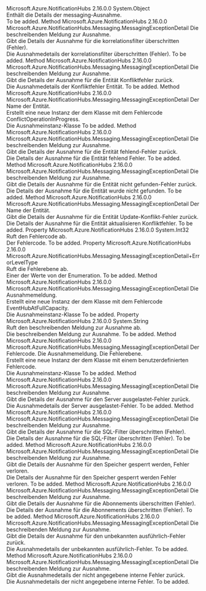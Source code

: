 <Type Name="MessagingExceptionDetail" FullName="Microsoft.Azure.NotificationHubs.Messaging.MessagingExceptionDetail">
  <TypeSignature Language="C#" Value="public sealed class MessagingExceptionDetail" />
  <TypeSignature Language="ILAsm" Value=".class public auto ansi serializable sealed beforefieldinit MessagingExceptionDetail extends System.Object" />
  <TypeSignature Language="DocId" Value="T:Microsoft.Azure.NotificationHubs.Messaging.MessagingExceptionDetail" />
  <TypeSignature Language="VB.NET" Value="Public NotInheritable Class MessagingExceptionDetail" />
  <TypeSignature Language="F#" Value="type MessagingExceptionDetail = class" />
  <AssemblyInfo>
    <AssemblyName>Microsoft.Azure.NotificationHubs</AssemblyName>
    <AssemblyVersion>2.16.0.0</AssemblyVersion>
  </AssemblyInfo>
  <Base>
    <BaseTypeName>System.Object</BaseTypeName>
  </Base>
  <Interfaces />
  <Docs>
    <summary>Enthält die Details der messaging-Ausnahme.</summary>
    <remarks>To be added.</remarks>
  </Docs>
  <Members>
    <Member MemberName="CorrelationFiltersExceeded">
      <MemberSignature Language="C#" Value="public static Microsoft.Azure.NotificationHubs.Messaging.MessagingExceptionDetail CorrelationFiltersExceeded (string message);" />
      <MemberSignature Language="ILAsm" Value=".method public static hidebysig class Microsoft.Azure.NotificationHubs.Messaging.MessagingExceptionDetail CorrelationFiltersExceeded(string message) cil managed" />
      <MemberSignature Language="DocId" Value="M:Microsoft.Azure.NotificationHubs.Messaging.MessagingExceptionDetail.CorrelationFiltersExceeded(System.String)" />
      <MemberSignature Language="VB.NET" Value="Public Shared Function CorrelationFiltersExceeded (message As String) As MessagingExceptionDetail" />
      <MemberSignature Language="F#" Value="static member CorrelationFiltersExceeded : string -&gt; Microsoft.Azure.NotificationHubs.Messaging.MessagingExceptionDetail" Usage="Microsoft.Azure.NotificationHubs.Messaging.MessagingExceptionDetail.CorrelationFiltersExceeded message" />
      <MemberType>Method</MemberType>
      <AssemblyInfo>
        <AssemblyName>Microsoft.Azure.NotificationHubs</AssemblyName>
        <AssemblyVersion>2.16.0.0</AssemblyVersion>
      </AssemblyInfo>
      <ReturnValue>
        <ReturnType>Microsoft.Azure.NotificationHubs.Messaging.MessagingExceptionDetail</ReturnType>
      </ReturnValue>
      <Parameters>
        <Parameter Name="message" Type="System.String" />
      </Parameters>
      <Docs>
        <param name="message">Die beschreibenden Meldung zur Ausnahme.</param>
        <summary>Gibt die Details der Ausnahme für die korrelationsfilter überschritten (Fehler).</summary>
        <returns>Die Ausnahmedetails der korrelationsfilter überschritten (Fehler).</returns>
        <remarks>To be added.</remarks>
      </Docs>
    </Member>
    <Member MemberName="EntityConflict">
      <MemberSignature Language="C#" Value="public static Microsoft.Azure.NotificationHubs.Messaging.MessagingExceptionDetail EntityConflict (string message);" />
      <MemberSignature Language="ILAsm" Value=".method public static hidebysig class Microsoft.Azure.NotificationHubs.Messaging.MessagingExceptionDetail EntityConflict(string message) cil managed" />
      <MemberSignature Language="DocId" Value="M:Microsoft.Azure.NotificationHubs.Messaging.MessagingExceptionDetail.EntityConflict(System.String)" />
      <MemberSignature Language="VB.NET" Value="Public Shared Function EntityConflict (message As String) As MessagingExceptionDetail" />
      <MemberSignature Language="F#" Value="static member EntityConflict : string -&gt; Microsoft.Azure.NotificationHubs.Messaging.MessagingExceptionDetail" Usage="Microsoft.Azure.NotificationHubs.Messaging.MessagingExceptionDetail.EntityConflict message" />
      <MemberType>Method</MemberType>
      <AssemblyInfo>
        <AssemblyName>Microsoft.Azure.NotificationHubs</AssemblyName>
        <AssemblyVersion>2.16.0.0</AssemblyVersion>
      </AssemblyInfo>
      <ReturnValue>
        <ReturnType>Microsoft.Azure.NotificationHubs.Messaging.MessagingExceptionDetail</ReturnType>
      </ReturnValue>
      <Parameters>
        <Parameter Name="message" Type="System.String" />
      </Parameters>
      <Docs>
        <param name="message">Die beschreibenden Meldung zur Ausnahme.</param>
        <summary>Gibt die Details der Ausnahme für die Entität Konfliktfehler zurück.</summary>
        <returns>Die Ausnahmedetails der Konfliktfehler Entität.</returns>
        <remarks>To be added.</remarks>
      </Docs>
    </Member>
    <Member MemberName="EntityConflictOperationInProgress">
      <MemberSignature Language="C#" Value="public static Microsoft.Azure.NotificationHubs.Messaging.MessagingExceptionDetail EntityConflictOperationInProgress (string entityName);" />
      <MemberSignature Language="ILAsm" Value=".method public static hidebysig class Microsoft.Azure.NotificationHubs.Messaging.MessagingExceptionDetail EntityConflictOperationInProgress(string entityName) cil managed" />
      <MemberSignature Language="DocId" Value="M:Microsoft.Azure.NotificationHubs.Messaging.MessagingExceptionDetail.EntityConflictOperationInProgress(System.String)" />
      <MemberSignature Language="VB.NET" Value="Public Shared Function EntityConflictOperationInProgress (entityName As String) As MessagingExceptionDetail" />
      <MemberSignature Language="F#" Value="static member EntityConflictOperationInProgress : string -&gt; Microsoft.Azure.NotificationHubs.Messaging.MessagingExceptionDetail" Usage="Microsoft.Azure.NotificationHubs.Messaging.MessagingExceptionDetail.EntityConflictOperationInProgress entityName" />
      <MemberType>Method</MemberType>
      <AssemblyInfo>
        <AssemblyName>Microsoft.Azure.NotificationHubs</AssemblyName>
        <AssemblyVersion>2.16.0.0</AssemblyVersion>
      </AssemblyInfo>
      <ReturnValue>
        <ReturnType>Microsoft.Azure.NotificationHubs.Messaging.MessagingExceptionDetail</ReturnType>
      </ReturnValue>
      <Parameters>
        <Parameter Name="entityName" Type="System.String" />
      </Parameters>
      <Docs>
        <param name="entityName">Der Name der Entität.</param>
        <summary>
            Erstellt eine neue Instanz der dem <see cref="T:Microsoft.Azure.NotificationHubs.Messaging.MessagingExceptionDetail" /> Klasse mit dem Fehlercode ConflictOperationInProgress.
            </summary>
        <returns>
            Die Ausnahmeinstanz-Klasse
            </returns>
        <remarks>To be added.</remarks>
      </Docs>
    </Member>
    <Member MemberName="EntityGone">
      <MemberSignature Language="C#" Value="public static Microsoft.Azure.NotificationHubs.Messaging.MessagingExceptionDetail EntityGone (string message);" />
      <MemberSignature Language="ILAsm" Value=".method public static hidebysig class Microsoft.Azure.NotificationHubs.Messaging.MessagingExceptionDetail EntityGone(string message) cil managed" />
      <MemberSignature Language="DocId" Value="M:Microsoft.Azure.NotificationHubs.Messaging.MessagingExceptionDetail.EntityGone(System.String)" />
      <MemberSignature Language="VB.NET" Value="Public Shared Function EntityGone (message As String) As MessagingExceptionDetail" />
      <MemberSignature Language="F#" Value="static member EntityGone : string -&gt; Microsoft.Azure.NotificationHubs.Messaging.MessagingExceptionDetail" Usage="Microsoft.Azure.NotificationHubs.Messaging.MessagingExceptionDetail.EntityGone message" />
      <MemberType>Method</MemberType>
      <AssemblyInfo>
        <AssemblyName>Microsoft.Azure.NotificationHubs</AssemblyName>
        <AssemblyVersion>2.16.0.0</AssemblyVersion>
      </AssemblyInfo>
      <ReturnValue>
        <ReturnType>Microsoft.Azure.NotificationHubs.Messaging.MessagingExceptionDetail</ReturnType>
      </ReturnValue>
      <Parameters>
        <Parameter Name="message" Type="System.String" />
      </Parameters>
      <Docs>
        <param name="message">Die beschreibenden Meldung zur Ausnahme.</param>
        <summary>Gibt die Details der Ausnahme für die Entität fehlend-Fehler zurück.</summary>
        <returns>Die Details der Ausnahme für die Entität fehlend Fehler.</returns>
        <remarks>To be added.</remarks>
      </Docs>
    </Member>
    <Member MemberName="EntityNotFound">
      <MemberSignature Language="C#" Value="public static Microsoft.Azure.NotificationHubs.Messaging.MessagingExceptionDetail EntityNotFound (string message);" />
      <MemberSignature Language="ILAsm" Value=".method public static hidebysig class Microsoft.Azure.NotificationHubs.Messaging.MessagingExceptionDetail EntityNotFound(string message) cil managed" />
      <MemberSignature Language="DocId" Value="M:Microsoft.Azure.NotificationHubs.Messaging.MessagingExceptionDetail.EntityNotFound(System.String)" />
      <MemberSignature Language="VB.NET" Value="Public Shared Function EntityNotFound (message As String) As MessagingExceptionDetail" />
      <MemberSignature Language="F#" Value="static member EntityNotFound : string -&gt; Microsoft.Azure.NotificationHubs.Messaging.MessagingExceptionDetail" Usage="Microsoft.Azure.NotificationHubs.Messaging.MessagingExceptionDetail.EntityNotFound message" />
      <MemberType>Method</MemberType>
      <AssemblyInfo>
        <AssemblyName>Microsoft.Azure.NotificationHubs</AssemblyName>
        <AssemblyVersion>2.16.0.0</AssemblyVersion>
      </AssemblyInfo>
      <ReturnValue>
        <ReturnType>Microsoft.Azure.NotificationHubs.Messaging.MessagingExceptionDetail</ReturnType>
      </ReturnValue>
      <Parameters>
        <Parameter Name="message" Type="System.String" />
      </Parameters>
      <Docs>
        <param name="message">Die beschreibenden Meldung zur Ausnahme.</param>
        <summary>Gibt die Details der Ausnahme für die Entität nicht gefunden-Fehler zurück.</summary>
        <returns>Die Details der Ausnahme für die Entität wurde nicht gefunden.</returns>
        <remarks>To be added.</remarks>
      </Docs>
    </Member>
    <Member MemberName="EntityUpdateConflict">
      <MemberSignature Language="C#" Value="public static Microsoft.Azure.NotificationHubs.Messaging.MessagingExceptionDetail EntityUpdateConflict (string entityName);" />
      <MemberSignature Language="ILAsm" Value=".method public static hidebysig class Microsoft.Azure.NotificationHubs.Messaging.MessagingExceptionDetail EntityUpdateConflict(string entityName) cil managed" />
      <MemberSignature Language="DocId" Value="M:Microsoft.Azure.NotificationHubs.Messaging.MessagingExceptionDetail.EntityUpdateConflict(System.String)" />
      <MemberSignature Language="VB.NET" Value="Public Shared Function EntityUpdateConflict (entityName As String) As MessagingExceptionDetail" />
      <MemberSignature Language="F#" Value="static member EntityUpdateConflict : string -&gt; Microsoft.Azure.NotificationHubs.Messaging.MessagingExceptionDetail" Usage="Microsoft.Azure.NotificationHubs.Messaging.MessagingExceptionDetail.EntityUpdateConflict entityName" />
      <MemberType>Method</MemberType>
      <AssemblyInfo>
        <AssemblyName>Microsoft.Azure.NotificationHubs</AssemblyName>
        <AssemblyVersion>2.16.0.0</AssemblyVersion>
      </AssemblyInfo>
      <ReturnValue>
        <ReturnType>Microsoft.Azure.NotificationHubs.Messaging.MessagingExceptionDetail</ReturnType>
      </ReturnValue>
      <Parameters>
        <Parameter Name="entityName" Type="System.String" />
      </Parameters>
      <Docs>
        <param name="entityName">Der Name der Entität.</param>
        <summary>Gibt die Details der Ausnahme für die Entität Update-Konflikt-Fehler zurück.</summary>
        <returns>Die Details der Ausnahme für die Entität aktualisieren Konfliktfehler.</returns>
        <remarks>To be added.</remarks>
      </Docs>
    </Member>
    <Member MemberName="ErrorCode">
      <MemberSignature Language="C#" Value="public int ErrorCode { get; }" />
      <MemberSignature Language="ILAsm" Value=".property instance int32 ErrorCode" />
      <MemberSignature Language="DocId" Value="P:Microsoft.Azure.NotificationHubs.Messaging.MessagingExceptionDetail.ErrorCode" />
      <MemberSignature Language="VB.NET" Value="Public ReadOnly Property ErrorCode As Integer" />
      <MemberSignature Language="F#" Value="member this.ErrorCode : int" Usage="Microsoft.Azure.NotificationHubs.Messaging.MessagingExceptionDetail.ErrorCode" />
      <MemberType>Property</MemberType>
      <AssemblyInfo>
        <AssemblyName>Microsoft.Azure.NotificationHubs</AssemblyName>
        <AssemblyVersion>2.16.0.0</AssemblyVersion>
      </AssemblyInfo>
      <ReturnValue>
        <ReturnType>System.Int32</ReturnType>
      </ReturnValue>
      <Docs>
        <summary>Ruft den Fehlercode ab.</summary>
        <value>Der Fehlercode.</value>
        <remarks>To be added.</remarks>
      </Docs>
    </Member>
    <Member MemberName="ErrorLevel">
      <MemberSignature Language="C#" Value="public Microsoft.Azure.NotificationHubs.Messaging.MessagingExceptionDetail.ErrorLevelType ErrorLevel { get; }" />
      <MemberSignature Language="ILAsm" Value=".property instance valuetype Microsoft.Azure.NotificationHubs.Messaging.MessagingExceptionDetail/ErrorLevelType ErrorLevel" />
      <MemberSignature Language="DocId" Value="P:Microsoft.Azure.NotificationHubs.Messaging.MessagingExceptionDetail.ErrorLevel" />
      <MemberSignature Language="VB.NET" Value="Public ReadOnly Property ErrorLevel As MessagingExceptionDetail.ErrorLevelType" />
      <MemberSignature Language="F#" Value="member this.ErrorLevel : Microsoft.Azure.NotificationHubs.Messaging.MessagingExceptionDetail.ErrorLevelType" Usage="Microsoft.Azure.NotificationHubs.Messaging.MessagingExceptionDetail.ErrorLevel" />
      <MemberType>Property</MemberType>
      <AssemblyInfo>
        <AssemblyName>Microsoft.Azure.NotificationHubs</AssemblyName>
        <AssemblyVersion>2.16.0.0</AssemblyVersion>
      </AssemblyInfo>
      <ReturnValue>
        <ReturnType>Microsoft.Azure.NotificationHubs.Messaging.MessagingExceptionDetail+ErrorLevelType</ReturnType>
      </ReturnValue>
      <Docs>
        <summary>Ruft die Fehlerebene ab.</summary>
        <value>Einer der Werte von der <see cref="T:Microsoft.Azure.NotificationHubs.Messaging.MessagingExceptionDetail.ErrorLevelType" /> Enumeration.</value>
        <remarks>To be added.</remarks>
      </Docs>
    </Member>
    <Member MemberName="EventHubAtFullCapacity">
      <MemberSignature Language="C#" Value="public static Microsoft.Azure.NotificationHubs.Messaging.MessagingExceptionDetail EventHubAtFullCapacity (string message);" />
      <MemberSignature Language="ILAsm" Value=".method public static hidebysig class Microsoft.Azure.NotificationHubs.Messaging.MessagingExceptionDetail EventHubAtFullCapacity(string message) cil managed" />
      <MemberSignature Language="DocId" Value="M:Microsoft.Azure.NotificationHubs.Messaging.MessagingExceptionDetail.EventHubAtFullCapacity(System.String)" />
      <MemberSignature Language="VB.NET" Value="Public Shared Function EventHubAtFullCapacity (message As String) As MessagingExceptionDetail" />
      <MemberSignature Language="F#" Value="static member EventHubAtFullCapacity : string -&gt; Microsoft.Azure.NotificationHubs.Messaging.MessagingExceptionDetail" Usage="Microsoft.Azure.NotificationHubs.Messaging.MessagingExceptionDetail.EventHubAtFullCapacity message" />
      <MemberType>Method</MemberType>
      <AssemblyInfo>
        <AssemblyName>Microsoft.Azure.NotificationHubs</AssemblyName>
        <AssemblyVersion>2.16.0.0</AssemblyVersion>
      </AssemblyInfo>
      <ReturnValue>
        <ReturnType>Microsoft.Azure.NotificationHubs.Messaging.MessagingExceptionDetail</ReturnType>
      </ReturnValue>
      <Parameters>
        <Parameter Name="message" Type="System.String" />
      </Parameters>
      <Docs>
        <param name="message">Die Ausnahmemeldung.</param>
        <summary>
            Erstellt eine neue Instanz der dem <see cref="T:Microsoft.Azure.NotificationHubs.Messaging.MessagingExceptionDetail" /> Klasse mit dem Fehlercode EventHubAtFullCapacity.
            </summary>
        <returns>Die Ausnahmeinstanz-Klasse</returns>
        <remarks>To be added.</remarks>
      </Docs>
    </Member>
    <Member MemberName="Message">
      <MemberSignature Language="C#" Value="public string Message { get; }" />
      <MemberSignature Language="ILAsm" Value=".property instance string Message" />
      <MemberSignature Language="DocId" Value="P:Microsoft.Azure.NotificationHubs.Messaging.MessagingExceptionDetail.Message" />
      <MemberSignature Language="VB.NET" Value="Public ReadOnly Property Message As String" />
      <MemberSignature Language="F#" Value="member this.Message : string" Usage="Microsoft.Azure.NotificationHubs.Messaging.MessagingExceptionDetail.Message" />
      <MemberType>Property</MemberType>
      <AssemblyInfo>
        <AssemblyName>Microsoft.Azure.NotificationHubs</AssemblyName>
        <AssemblyVersion>2.16.0.0</AssemblyVersion>
      </AssemblyInfo>
      <ReturnValue>
        <ReturnType>System.String</ReturnType>
      </ReturnValue>
      <Docs>
        <summary>Ruft den beschreibenden Meldung zur Ausnahme ab.</summary>
        <value>Die beschreibenden Meldung zur Ausnahme.</value>
        <remarks>To be added.</remarks>
      </Docs>
    </Member>
    <Member MemberName="ReconstructExceptionDetail">
      <MemberSignature Language="C#" Value="public static Microsoft.Azure.NotificationHubs.Messaging.MessagingExceptionDetail ReconstructExceptionDetail (int errorCode, string message, Microsoft.Azure.NotificationHubs.Messaging.MessagingExceptionDetail.ErrorLevelType errorLevel);" />
      <MemberSignature Language="ILAsm" Value=".method public static hidebysig class Microsoft.Azure.NotificationHubs.Messaging.MessagingExceptionDetail ReconstructExceptionDetail(int32 errorCode, string message, valuetype Microsoft.Azure.NotificationHubs.Messaging.MessagingExceptionDetail/ErrorLevelType errorLevel) cil managed" />
      <MemberSignature Language="DocId" Value="M:Microsoft.Azure.NotificationHubs.Messaging.MessagingExceptionDetail.ReconstructExceptionDetail(System.Int32,System.String,Microsoft.Azure.NotificationHubs.Messaging.MessagingExceptionDetail.ErrorLevelType)" />
      <MemberSignature Language="VB.NET" Value="Public Shared Function ReconstructExceptionDetail (errorCode As Integer, message As String, errorLevel As MessagingExceptionDetail.ErrorLevelType) As MessagingExceptionDetail" />
      <MemberSignature Language="F#" Value="static member ReconstructExceptionDetail : int * string * Microsoft.Azure.NotificationHubs.Messaging.MessagingExceptionDetail.ErrorLevelType -&gt; Microsoft.Azure.NotificationHubs.Messaging.MessagingExceptionDetail" Usage="Microsoft.Azure.NotificationHubs.Messaging.MessagingExceptionDetail.ReconstructExceptionDetail (errorCode, message, errorLevel)" />
      <MemberType>Method</MemberType>
      <AssemblyInfo>
        <AssemblyName>Microsoft.Azure.NotificationHubs</AssemblyName>
        <AssemblyVersion>2.16.0.0</AssemblyVersion>
      </AssemblyInfo>
      <ReturnValue>
        <ReturnType>Microsoft.Azure.NotificationHubs.Messaging.MessagingExceptionDetail</ReturnType>
      </ReturnValue>
      <Parameters>
        <Parameter Name="errorCode" Type="System.Int32" />
        <Parameter Name="message" Type="System.String" />
        <Parameter Name="errorLevel" Type="Microsoft.Azure.NotificationHubs.Messaging.MessagingExceptionDetail+ErrorLevelType" />
      </Parameters>
      <Docs>
        <param name="errorCode">Der Fehlercode.</param>
        <param name="message">Die Ausnahmemeldung.</param>
        <param name="errorLevel">Die Fehlerebene.</param>
        <summary>
            Erstellt eine neue Instanz der dem <see cref="T:Microsoft.Azure.NotificationHubs.Messaging.MessagingExceptionDetail" /> Klasse mit einem benutzerdefinierten Fehlercode.
            </summary>
        <returns>
            Die Ausnahmeinstanz-Klasse
            </returns>
        <remarks>To be added.</remarks>
      </Docs>
    </Member>
    <Member MemberName="ServerBusy">
      <MemberSignature Language="C#" Value="public static Microsoft.Azure.NotificationHubs.Messaging.MessagingExceptionDetail ServerBusy (string message);" />
      <MemberSignature Language="ILAsm" Value=".method public static hidebysig class Microsoft.Azure.NotificationHubs.Messaging.MessagingExceptionDetail ServerBusy(string message) cil managed" />
      <MemberSignature Language="DocId" Value="M:Microsoft.Azure.NotificationHubs.Messaging.MessagingExceptionDetail.ServerBusy(System.String)" />
      <MemberSignature Language="VB.NET" Value="Public Shared Function ServerBusy (message As String) As MessagingExceptionDetail" />
      <MemberSignature Language="F#" Value="static member ServerBusy : string -&gt; Microsoft.Azure.NotificationHubs.Messaging.MessagingExceptionDetail" Usage="Microsoft.Azure.NotificationHubs.Messaging.MessagingExceptionDetail.ServerBusy message" />
      <MemberType>Method</MemberType>
      <AssemblyInfo>
        <AssemblyName>Microsoft.Azure.NotificationHubs</AssemblyName>
        <AssemblyVersion>2.16.0.0</AssemblyVersion>
      </AssemblyInfo>
      <ReturnValue>
        <ReturnType>Microsoft.Azure.NotificationHubs.Messaging.MessagingExceptionDetail</ReturnType>
      </ReturnValue>
      <Parameters>
        <Parameter Name="message" Type="System.String" />
      </Parameters>
      <Docs>
        <param name="message">Die beschreibenden Meldung zur Ausnahme.</param>
        <summary>Gibt die Details der Ausnahme für den Server ausgelastet-Fehler zurück.</summary>
        <returns>Die Ausnahmedetails der Server ausgelastet-Fehler.</returns>
        <remarks>To be added.</remarks>
      </Docs>
    </Member>
    <Member MemberName="SqlFiltersExceeded">
      <MemberSignature Language="C#" Value="public static Microsoft.Azure.NotificationHubs.Messaging.MessagingExceptionDetail SqlFiltersExceeded (string message);" />
      <MemberSignature Language="ILAsm" Value=".method public static hidebysig class Microsoft.Azure.NotificationHubs.Messaging.MessagingExceptionDetail SqlFiltersExceeded(string message) cil managed" />
      <MemberSignature Language="DocId" Value="M:Microsoft.Azure.NotificationHubs.Messaging.MessagingExceptionDetail.SqlFiltersExceeded(System.String)" />
      <MemberSignature Language="VB.NET" Value="Public Shared Function SqlFiltersExceeded (message As String) As MessagingExceptionDetail" />
      <MemberSignature Language="F#" Value="static member SqlFiltersExceeded : string -&gt; Microsoft.Azure.NotificationHubs.Messaging.MessagingExceptionDetail" Usage="Microsoft.Azure.NotificationHubs.Messaging.MessagingExceptionDetail.SqlFiltersExceeded message" />
      <MemberType>Method</MemberType>
      <AssemblyInfo>
        <AssemblyName>Microsoft.Azure.NotificationHubs</AssemblyName>
        <AssemblyVersion>2.16.0.0</AssemblyVersion>
      </AssemblyInfo>
      <ReturnValue>
        <ReturnType>Microsoft.Azure.NotificationHubs.Messaging.MessagingExceptionDetail</ReturnType>
      </ReturnValue>
      <Parameters>
        <Parameter Name="message" Type="System.String" />
      </Parameters>
      <Docs>
        <param name="message">Die beschreibenden Meldung zur Ausnahme.</param>
        <summary>Gibt die Details der Ausnahme für die SQL-Filter überschritten (Fehler).</summary>
        <returns>Die Details der Ausnahme für die SQL-Filter überschritten (Fehler).</returns>
        <remarks>To be added.</remarks>
      </Docs>
    </Member>
    <Member MemberName="StoreLockLost">
      <MemberSignature Language="C#" Value="public static Microsoft.Azure.NotificationHubs.Messaging.MessagingExceptionDetail StoreLockLost (string message);" />
      <MemberSignature Language="ILAsm" Value=".method public static hidebysig class Microsoft.Azure.NotificationHubs.Messaging.MessagingExceptionDetail StoreLockLost(string message) cil managed" />
      <MemberSignature Language="DocId" Value="M:Microsoft.Azure.NotificationHubs.Messaging.MessagingExceptionDetail.StoreLockLost(System.String)" />
      <MemberSignature Language="VB.NET" Value="Public Shared Function StoreLockLost (message As String) As MessagingExceptionDetail" />
      <MemberSignature Language="F#" Value="static member StoreLockLost : string -&gt; Microsoft.Azure.NotificationHubs.Messaging.MessagingExceptionDetail" Usage="Microsoft.Azure.NotificationHubs.Messaging.MessagingExceptionDetail.StoreLockLost message" />
      <MemberType>Method</MemberType>
      <AssemblyInfo>
        <AssemblyName>Microsoft.Azure.NotificationHubs</AssemblyName>
        <AssemblyVersion>2.16.0.0</AssemblyVersion>
      </AssemblyInfo>
      <ReturnValue>
        <ReturnType>Microsoft.Azure.NotificationHubs.Messaging.MessagingExceptionDetail</ReturnType>
      </ReturnValue>
      <Parameters>
        <Parameter Name="message" Type="System.String" />
      </Parameters>
      <Docs>
        <param name="message">Die beschreibenden Meldung zur Ausnahme.</param>
        <summary>Gibt die Details der Ausnahme für den Speicher gesperrt werden, Fehler verloren.</summary>
        <returns>Die Details der Ausnahme für den Speicher gesperrt werden Fehler verloren.</returns>
        <remarks>To be added.</remarks>
      </Docs>
    </Member>
    <Member MemberName="SubscriptionsExceeded">
      <MemberSignature Language="C#" Value="public static Microsoft.Azure.NotificationHubs.Messaging.MessagingExceptionDetail SubscriptionsExceeded (string message);" />
      <MemberSignature Language="ILAsm" Value=".method public static hidebysig class Microsoft.Azure.NotificationHubs.Messaging.MessagingExceptionDetail SubscriptionsExceeded(string message) cil managed" />
      <MemberSignature Language="DocId" Value="M:Microsoft.Azure.NotificationHubs.Messaging.MessagingExceptionDetail.SubscriptionsExceeded(System.String)" />
      <MemberSignature Language="VB.NET" Value="Public Shared Function SubscriptionsExceeded (message As String) As MessagingExceptionDetail" />
      <MemberSignature Language="F#" Value="static member SubscriptionsExceeded : string -&gt; Microsoft.Azure.NotificationHubs.Messaging.MessagingExceptionDetail" Usage="Microsoft.Azure.NotificationHubs.Messaging.MessagingExceptionDetail.SubscriptionsExceeded message" />
      <MemberType>Method</MemberType>
      <AssemblyInfo>
        <AssemblyName>Microsoft.Azure.NotificationHubs</AssemblyName>
        <AssemblyVersion>2.16.0.0</AssemblyVersion>
      </AssemblyInfo>
      <ReturnValue>
        <ReturnType>Microsoft.Azure.NotificationHubs.Messaging.MessagingExceptionDetail</ReturnType>
      </ReturnValue>
      <Parameters>
        <Parameter Name="message" Type="System.String" />
      </Parameters>
      <Docs>
        <param name="message">Die beschreibenden Meldung zur Ausnahme.</param>
        <summary>Gibt die Details der Ausnahme für die Abonnements überschritten (Fehler).</summary>
        <returns>Die Details der Ausnahme für die Abonnements überschritten (Fehler).</returns>
        <remarks>To be added.</remarks>
      </Docs>
    </Member>
    <Member MemberName="UnknownDetail">
      <MemberSignature Language="C#" Value="public static Microsoft.Azure.NotificationHubs.Messaging.MessagingExceptionDetail UnknownDetail (string message);" />
      <MemberSignature Language="ILAsm" Value=".method public static hidebysig class Microsoft.Azure.NotificationHubs.Messaging.MessagingExceptionDetail UnknownDetail(string message) cil managed" />
      <MemberSignature Language="DocId" Value="M:Microsoft.Azure.NotificationHubs.Messaging.MessagingExceptionDetail.UnknownDetail(System.String)" />
      <MemberSignature Language="VB.NET" Value="Public Shared Function UnknownDetail (message As String) As MessagingExceptionDetail" />
      <MemberSignature Language="F#" Value="static member UnknownDetail : string -&gt; Microsoft.Azure.NotificationHubs.Messaging.MessagingExceptionDetail" Usage="Microsoft.Azure.NotificationHubs.Messaging.MessagingExceptionDetail.UnknownDetail message" />
      <MemberType>Method</MemberType>
      <AssemblyInfo>
        <AssemblyName>Microsoft.Azure.NotificationHubs</AssemblyName>
        <AssemblyVersion>2.16.0.0</AssemblyVersion>
      </AssemblyInfo>
      <ReturnValue>
        <ReturnType>Microsoft.Azure.NotificationHubs.Messaging.MessagingExceptionDetail</ReturnType>
      </ReturnValue>
      <Parameters>
        <Parameter Name="message" Type="System.String" />
      </Parameters>
      <Docs>
        <param name="message">Die beschreibenden Meldung zur Ausnahme.</param>
        <summary>Gibt die Details der Ausnahme für den unbekannten ausführlich-Fehler zurück.</summary>
        <returns>Die Ausnahmedetails der unbekannten ausführlich-Fehler.</returns>
        <remarks>To be added.</remarks>
      </Docs>
    </Member>
    <Member MemberName="UnspecifiedInternalError">
      <MemberSignature Language="C#" Value="public static Microsoft.Azure.NotificationHubs.Messaging.MessagingExceptionDetail UnspecifiedInternalError (string message);" />
      <MemberSignature Language="ILAsm" Value=".method public static hidebysig class Microsoft.Azure.NotificationHubs.Messaging.MessagingExceptionDetail UnspecifiedInternalError(string message) cil managed" />
      <MemberSignature Language="DocId" Value="M:Microsoft.Azure.NotificationHubs.Messaging.MessagingExceptionDetail.UnspecifiedInternalError(System.String)" />
      <MemberSignature Language="VB.NET" Value="Public Shared Function UnspecifiedInternalError (message As String) As MessagingExceptionDetail" />
      <MemberSignature Language="F#" Value="static member UnspecifiedInternalError : string -&gt; Microsoft.Azure.NotificationHubs.Messaging.MessagingExceptionDetail" Usage="Microsoft.Azure.NotificationHubs.Messaging.MessagingExceptionDetail.UnspecifiedInternalError message" />
      <MemberType>Method</MemberType>
      <AssemblyInfo>
        <AssemblyName>Microsoft.Azure.NotificationHubs</AssemblyName>
        <AssemblyVersion>2.16.0.0</AssemblyVersion>
      </AssemblyInfo>
      <ReturnValue>
        <ReturnType>Microsoft.Azure.NotificationHubs.Messaging.MessagingExceptionDetail</ReturnType>
      </ReturnValue>
      <Parameters>
        <Parameter Name="message" Type="System.String" />
      </Parameters>
      <Docs>
        <param name="message">Die beschreibenden Meldung zur Ausnahme.</param>
        <summary>Gibt die Ausnahmedetails der nicht angegebene interne Fehler zurück.</summary>
        <returns>Die Ausnahmedetails der nicht angegebene interne Fehler.</returns>
        <remarks>To be added.</remarks>
      </Docs>
    </Member>
  </Members>
</Type>